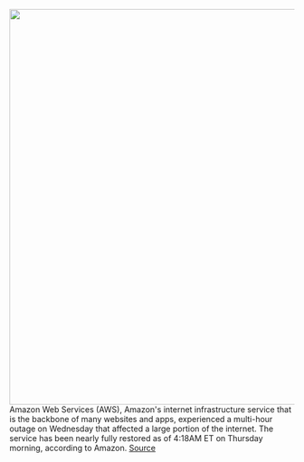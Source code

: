 <img src='https://cdn.vox-cdn.com/thumbor/AAmdPMJTuKuqKme6BmUv3mawkZQ=/0x0:2040x1360/1200x800/filters:focal(857x517:1183x843)/cdn.vox-cdn.com/uploads/chorus_image/image/67981719/acastro_181114_1777_amazon_hq2_0005.0.jpg' width='700px' /><br/>
Amazon Web Services (AWS), Amazon's internet infrastructure service that is the backbone of many websites and apps, experienced a multi-hour outage on Wednesday that affected a large portion of the internet. The service has been nearly fully restored as of 4:18AM ET on Thursday morning, according to Amazon.
<a href='https://www.theverge.com/2020/11/25/21719396/amazon-web-services-aws-outage-down-internet'> Source <a/>